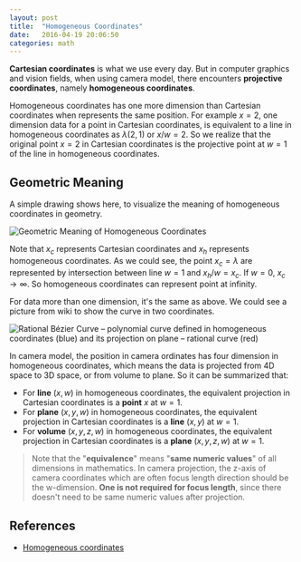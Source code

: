 ```yaml
---
layout: post
title:  "Homogeneous Coordinates"
date:   2016-04-19 20:06:50
categories: math
---
```




**Cartesian coordinates** is what we use every day. But in computer graphics and vision fields, when using camera model, there encounters **projective coordinates**, namely **homogeneous coordinates**.

Homogeneous coordinates has one more dimension than Cartesian coordinates when represents the same position. For example $x = 2$,
one dimension data for a point in Cartesian coordinates, is equivalent to a line in homogeneous coordinates as $\lambda(2, 1)$ or $x/w = 2$. So we realize that the original point $x=2$ in Cartesian coordinates is the projective point at $w=1$ of the line in homogeneous coordinates.

## Geometric Meaning ##

A simple drawing shows here, to visualize the meaning of homogeneous coordinates in geometry.

![Geometric Meaning of Homogeneous Coordinates](https://fanxiaochen.github.io/css/pics/homo-coords-meaning.jpg)

Note that $x_c$ represents Cartesian coordinates and $x_h$ represents homogeneous coordinates. As we could see, the point $x_c=\lambda$ are represented by intersection between line $w=1$ and $x_h/w=x_c$. If $w=0$, $x_c\to\infty$. So homogeneous coordinates can represent point at infinity.

For data more than one dimension, it's the same as above. We could see a picture from wiki to show the curve in two coordinates. 

![Rational Bézier Curve – polynomial curve defined in homogeneous coordinates (blue) and its projection on plane – rational curve (red)](https://upload.wikimedia.org/wikipedia/commons/1/12/RationalBezier2D.svg)

In camera model, the position in camera ordinates has four dimension in homogeneous coordinates, which means the data is projected from 4D space to 3D space, or from volume to plane. So it can be summarized that:

 - For **line** $(x,w)$ in homogeneous coordinates, the equivalent projection in Cartesian coordinates is a **point** $x$ at $w=1$.
 - For **plane** $(x,y,w)$ in homogeneous coordinates, the equivalent projection in Cartesian coordinates is a **line** $(x,y)$ at $w=1$.
 - For **volume** $(x,y,z,w)$ in homogeneous coordinates, the equivalent projection in Cartesian coordinates is a **plane** $(x,y,z,w)$ at $w=1$.
 
 > Note that the "**equivalence**" means  "**same numeric values**" of all dimensions in mathematics. In camera projection, the z-axis of camera coordinates which are often focus length direction should be the w-dimension. **One is not required for focus length**, since there doesn't need to be same numeric values after projection.
 
## References ##

 - [Homogeneous coordinates](https://en.wikipedia.org/wiki/Homogeneous_coordinates)
 
 